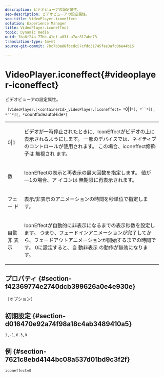 ```yaml
---
description: ビデオビューアの設定属性。
seo-description: ビデオビューアの設定属性。
seo-title: VideoPlayer.iconeffect
solution: Experience Manager
title: VideoPlayer.iconeffect
topic: Dynamic media
uuid: 1ba6f24a-77bb-41ef-a831-a7ac817abd73
translation-type: tm+mt
source-git-commit: 7bc7b3a86fbcdc57cfdc31745fae3afc06e44b15

---
```



# VideoPlayer.iconeffect{#videoplayer-iconeffect}

ビデオビューアの設定属性。

` [VideoPlayer.|<containerId>_videoPlayer.]iconeffect= *`0|1`*[, *``*][, *``*][, *`countfadeautoHide`*]`

<table id="table_C616483932C2482CA9794DDD7313FD7C"> 
 <tbody> 
  <tr> 
   <td colname="col1"> <p> <span class="codeph"> <span class="varname"> 0|1</span> </span> </p> </td> 
   <td colname="col2"> <p> ビデオが一時停止されたときに、IconEffectがビデオの上に表示されるようにします。 一部のデバイスでは、ネイティブのコントロールが使用されます。 この場合、iconeffect修飾子は <span class="codeph"> 無視され</span> ます。 </p> </td> 
  </tr> 
  <tr> 
   <td colname="col1"> <p> <span class="codeph"> <span class="varname"> 数</span></span> </p> </td> 
   <td colname="col2"> <p> IconEffectの表示と再表示の最大回数を指定します。 値が —1の場合、ア <span class="codeph"> イコンは</span> 無期限に再表示されます。 </p> </td> 
  </tr> 
  <tr> 
   <td colname="col1"> <p> <span class="codeph"> フェー <span class="varname"> ド</span></span> </p> </td> 
   <td colname="col2"> <p> 表示/非表示のアニメーションの時間を秒単位で指定します。 </p> </td> 
  </tr> 
  <tr> 
   <td colname="col1"> <p> <span class="codeph"> 自動非 <span class="varname"> 表示</span></span> </p> </td> 
   <td colname="col2"> <p> IconEffectが自動的に非表示になるまでの表示秒数を設定します。 つまり、フェードインアニメーションが完了してから、フェードアウトアニメーションが開始するまでの時間です。 0に設定すると、自 <span class="codeph"> 動非表示</span> の動作が無効になります。 </p> </td> 
  </tr> 
 </tbody> 
</table>

## プロパティ {#section-f42369774e2740dcb399626a0e4e930e}

（オプション）

## 初期設定 {#section-d016470e92a74f98a18c4ab3489410a5}

`1,-1,0.3,0`

## 例 {#section-7621c8ebd4144bc08a537d01bd9c3f2f}

```
iconeffect=0
```

